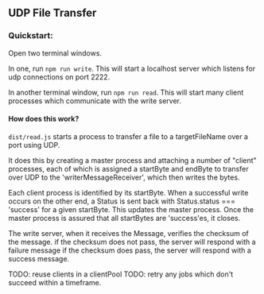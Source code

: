 ## UDP File Transfer 

### Quickstart: 
Open two terminal windows. 

In one, run `npm run write`. This will start a localhost server which listens for udp connections on port 2222.

In another terminal window, run `npm run read`. This will start many client processes which communicate with the write server.


#### How does this work? 

`dist/read.js` starts a process to transfer a file to a targetFileName over a port using UDP. 

It does this by creating a master process and attaching a number of "client" processes, each of which is assigned a startByte and endByte to transfer over UDP to the 'writerMessageReceiver', which then writes the bytes. 

Each client process is identified by its startByte. When a successful write occurs on the other end, a Status is sent back with Status.status === 'success' for a given startByte. This updates the master process. Once the master process is assured that all startBytes are 'success'es, it closes.

The write server, when it receives the Message, verifies the checksum of the message.
if the checksum does not pass, the server will respond with a failure message
if the checksum does pass, the server will respond with a success message.

TODO: reuse clients in a clientPool
TODO: retry any jobs which don't succeed within a timeframe.